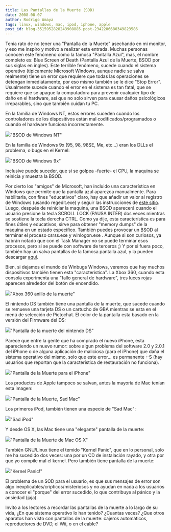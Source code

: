 ```yaml
---
title: Las Pantallas de la Muerte (SOD)
date: 2008-08-07
author: Rodrigo Amaya
tags: linux, windows, mac, ipod, iphone, apple
post_id: blog-3515952828243908885.post-2342286680349823586
---
```


Tenia rato de no tener una "Pantalla de la Muerte" asechando en mi monitor, y eso me inspiro y motivo a realizar esta entrada. Muchas personas conocen este fenómeno como la famosa "Pantalla Azul", mas, el nombre completo es: Blue Screen of Death (Pantalla Azul de la Muerte, BSOD por sus siglas en ingles). Este terrible fenómeno, sucede cuando el sistema operativo (tipicamente Microsoft Windows, aunque nadie se salva realmente) tiene un error que requiere que todas las operaciones se detengan inmediatamente, por eso mismo también se le dice "Stop Error". Usualmente sucede cuando el error en el sistema es tan fatal, que se requiere que se apague la computadora para prevenir cualquier tipo de daño en el hardware, así que no solo sirven para causar daños psicológicos irreparables, sino que también cuidan tu PC.

En la familia de Windows NT, estos errores suceden cuando los controladores de los dispositivos están mal codificados/programados o cuando el hardware funciona incorrectamente.

[![](http://1.bp.blogspot.com/_ayvorITawE4/SJu6yyvUPYI/AAAAAAAABAc/DwxZZR3MIT4/s400/Windows_XP_BSOD.png)](http://1.bp.blogspot.com/_ayvorITawE4/SJu6yyvUPYI/AAAAAAAABAc/DwxZZR3MIT4/s1600-h/Windows_XP_BSOD.png)"BSOD de Windows NT"

En la familia de Windows 9x (95, 98, 98SE, Me, etc...) eran los DLLs el problema, o bugs en el Kernel:

[![](http://1.bp.blogspot.com/_ayvorITawE4/SJu6ysghdxI/AAAAAAAABAU/mOG-qaLiufI/s400/Windows_9X_BSOD.png)](http://1.bp.blogspot.com/_ayvorITawE4/SJu6ysghdxI/AAAAAAAABAU/mOG-qaLiufI/s1600-h/Windows_9X_BSOD.png)"BSOD de Windows 9x"

Inclusive puede suceder, que si se golpea -fuerte- el CPU, la maquina se reinicia y muestra la BSOD.

Por cierto los "amigos" de Microsoft, han incluido una característica en Windows que permite que la pantalla azul aparezca manualmente. Para habilitarla, con fines "educativos" claro, hay que añadir un valor al registro de Windows (usando regedit.exe) y seguir las instrucciones de [este sitio](http://pcsupport.about.com/od/tipstricks/ht/makebsodxp.htm). Luego, después de reiniciar la maquina, una BSOD aparecerá cuando el usuario presione la tecla SCROLL LOCK (PAUSA INTER) dos veces mientras se sostiene la tecla derecha CTRL. Como ya dije, esta característica es para fines útiles y educativos, sirve para obtener "memory dumps" de la maquina en un estado especifico. También puedes provocar un BSOD al terminar el proceso csrss.exe y winlogon.exe . Aunque si son curiosos, ya habrán notado que con el Task Manager no se puede terminar esos procesos, pero si se puede con software de terceros ;) Y por si fuera poco, también hay un salva pantallas de la famosa pantalla azul, y la pueden descargar [aqui](http://technet.microsoft.com/en-us/sysinternals/bb897558.aspx).

Bien, si dejamos el mundo de Winbugs Windows, veremos que hay muchos dispositivos también tienen esta "característica". La Xbox 360, cuando esta consola experimenta una "fallo general de hardware", tres luces rojas aparecen alrededor del botón de encendido.

[![](http://1.bp.blogspot.com/_ayvorITawE4/SJu6yzLctuI/AAAAAAAABAk/ByMKtlfxTxk/s400/Xbox360-ringofdeath.jpg)](http://1.bp.blogspot.com/_ayvorITawE4/SJu6yzLctuI/AAAAAAAABAk/ByMKtlfxTxk/s1600-h/Xbox360-ringofdeath.jpg)"Xbox 360 anillo de la muerte"

El nintendo DS también tiene una pantalla de la muerte, que sucede cuando se remueve una tarjeta DS o un cartucho de GBA mientras se esta en el menú de selección de Pictochat. El color de la pantalla esta basado en la versión del Firmware del DS:

[![](http://2.bp.blogspot.com/_ayvorITawE4/SJu6ZlRupJI/AAAAAAAAA_s/U9FEKq8tao0/s400/DS_BSoD.JPG)](http://2.bp.blogspot.com/_ayvorITawE4/SJu6ZlRupJI/AAAAAAAAA_s/U9FEKq8tao0/s1600-h/DS_BSoD.JPG)"Pantalla de la muerte del nintendo DS"

Parece que entre la gente que ha comprado el nuevo iPhone, esta apareciendo un nuevo rumor: sobre algun problema del software 2.0 y 2.0.1 del iPhone o de alguna aplicación de maliciosa (para el iPhone) que daña el sistema operativo del mismo, solo que este error... es permanente :-S (hay usuarios que reportan que la característica de restauración no funciona).

[![](http://2.bp.blogspot.com/_ayvorITawE4/SJu6ZoPyGXI/AAAAAAAAA_0/9Mt9eJz0BwQ/s400/iphone-boot-screen.jpg)](http://2.bp.blogspot.com/_ayvorITawE4/SJu6ZoPyGXI/AAAAAAAAA_0/9Mt9eJz0BwQ/s1600-h/iphone-boot-screen.jpg)"Pantalla de la Muerte para el iPhone"

Los productos de Apple tampoco se salvan, antes la mayoría de Mac tenían esta imagen:

[![](http://1.bp.blogspot.com/_ayvorITawE4/SJu6ZxBsVjI/AAAAAAAABAM/jNl5fhL8XrI/s400/Sad_mac.png)](http://1.bp.blogspot.com/_ayvorITawE4/SJu6ZxBsVjI/AAAAAAAABAM/jNl5fhL8XrI/s1600-h/Sad_mac.png)"Pantalla de la Muerte, Sad Mac"

Los primeros iPod, también tienen una especie de "Sad Mac":

[![](http://4.bp.blogspot.com/_ayvorITawE4/SJu6Zze7_0I/AAAAAAAABAE/bhX5gJLt5rM/s400/Sad_iPod.png)](http://4.bp.blogspot.com/_ayvorITawE4/SJu6Zze7_0I/AAAAAAAABAE/bhX5gJLt5rM/s1600-h/Sad_iPod.png)"Sad iPod"

Y desde OS X, las Mac tiene una "elegante" pantalla de la muerte:

[![](http://1.bp.blogspot.com/_ayvorITawE4/SJu6ZtAlHLI/AAAAAAAAA_8/ClH833y2etg/s400/MacOSX_kernel_panic.png)](http://1.bp.blogspot.com/_ayvorITawE4/SJu6ZtAlHLI/AAAAAAAAA_8/ClH833y2etg/s1600-h/MacOSX_kernel_panic.png)"Pantalla de la Muerte de Mac OS X"

También GNU/Linux tiene el temido "Kernel Panic", que en lo personal, solo me ha sucedido dos veces: una por un CD de instalación rayado, y otra por que yo compile mal el kernel. Pero también tiene pantalla de la muerte:

[![](http://4.bp.blogspot.com/_ayvorITawE4/SJu7Zh24zjI/AAAAAAAABAs/0qsPj8K-M_g/s400/Kernel-panic.jpg)](http://4.bp.blogspot.com/_ayvorITawE4/SJu7Zh24zjI/AAAAAAAABAs/0qsPj8K-M_g/s1600-h/Kernel-panic.jpg)"Kernel Panic!"

El problema de un SOD para el usuario, es que sus mensajes de error son algo inexplicables/cripticos/misteriosos y no ayudan en nada a los usuarios a conocer el "porque" del error sucedido, lo que contribuye al pánico y la ansiedad (jaja).

Invito a los lectores a recordar las pantallas de la muerte a lo largo de su vida, ¿En que sistema operativo lo han tenido? ¿Cuantas veces? ¿Que otros aparatos han visto con pantallas de la muerte: cajeros automáticos, reproductores de DVD, el Wii, o en el cable?
